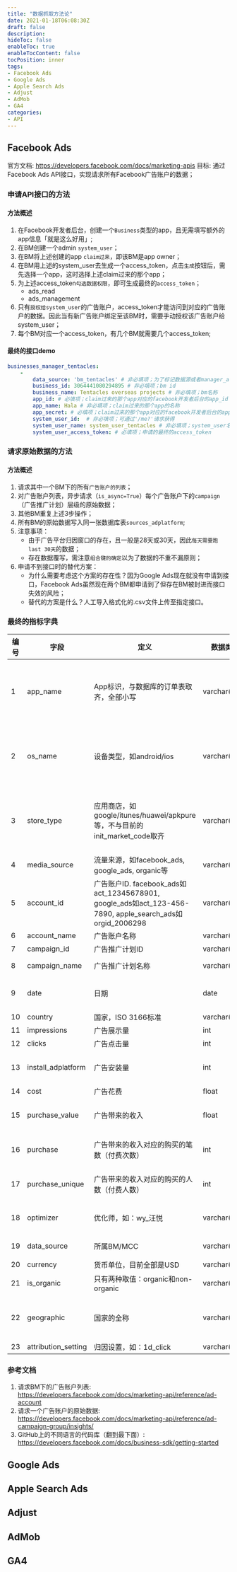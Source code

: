 ```yaml
---
title: "数据抓取方法论"
date: 2021-01-18T06:08:30Z
draft: false
description: 
hideToc: false
enableToc: true
enableTocContent: false
tocPosition: inner
tags:
- Facebook Ads
- Google Ads
- Apple Search Ads
- Adjust
- AdMob
- GA4
categories:
- API
---
```


## Facebook Ads
 
官方文档: https://developers.facebook.com/docs/marketing-apis
目标: 通过Facebook Ads API接口，实现请求所有Facebook广告账户的数据；

### 申请API接口的方法

#### 方法概述

1. 在Facebook开发者后台，创建一个`Business`类型的app，且无需填写额外的app信息「就是这么好用」;
2. 在BM创建一个admin `system_user`；
3. 在BM将上述创建的app `claim过来`，即该BM是app owner；
4. 在BM用上述的system_user去生成一个access_token，点击`生成`按钮后，需先选择一个app，这时选择上述claim过来的那个app；
5. 为上述access_token`勾选数据权限`，即可生成最终的`access_token`；
   - ads_read
   - ads_management
6. 只有`授权给system_user`的广告账户，access_token才能访问到对应的广告账户的数据。因此当有新广告账户绑定至该BM时，需要手动授权该广告账户给system_user；
7. 每个BM对应一个access_token，有几个BM就需要几个access_token;

#### 最终的接口demo

```yaml
businesses_manager_tentacles:
	-
		data_source: 'bm_tentacles' # 非必填项；为了标记数据源或者manager_account
		business_id: 3064441080294895 # 非必填项；bm id
		business_name: Tentacles overseas projects # 非必填项；bm名称
		app_id: # 必填项；claim过来的那个app对应的facebook开发者后台的app_id
		app_name: Hala # 非必填项；claim过来的那个app的名称
		app_secret: # 必填项；claim过来的那个app对应的facebook开发者后台的app_secret
		system_user_id:  # 非必填项；可通过'/me?'请求获得
		system_user_name: system_user_tentacles # 非必填项；system_user名称
		system_user_access_token: # 必填项；申请的最终的access_token
```

### 请求原始数据的方法

#### 方法概述

1. 请求其中一个BM下的所有`广告账户的列表`；
2. 对广告账户列表，异步请求（`is_async=True`）每个广告账户下的`campaign`（广告推广计划）层级的原始数据；
3. 其他BM重复上述3步操作；
4. 所有BM的原始数据写入同一张数据库表`sources_adplatform`;
5. 注意事项：
   - 由于广告平台归因窗口的存在，且一般是28天或30天，因此`每天需要跑last 30天`的数据；
   - 存在数据覆写，需注意`组合键的确定`以为了数据的不重不漏原则；
6. 申请不到接口时的替代方案：
   - 为什么需要考虑这个方案的存在性？因为Google Ads现在就没有申请到接口，Facebook Ads虽然现在两个BM都申请到了但存在BM被封进而接口失效的风险；
   - 替代的方案是什么？人工导入格式化的.csv文件上传至指定接口。

### 最终的指标字典

| 编号  | 字段 | 定义 | 数据类型 | 数据来源 | API字段 |
| --- | --- | --- | --- | --- | --- | 
| 1 | app_name | App标识，与数据库的订单表取齐，全部小写 | varchar(15) | 通过AdSet层级的AdPromotedObject对象的object_store_url或者application_id间接获得 | 具体方法见fb_campaign_promoted_object.py |
| 2 | os_name | 设备类型，如android/ios | varchar(7)  | 通过AdSet层级的AdPromotedObject对象的object_store_url或者application_id间接获得 | 具体方法见fb_campaign_promoted_object.py |
| 3 | store_type | 应用商店，如google/itunes/huawei/apkpure等，不与目前的init_market_code取齐 | varchar(10) | 通过AdSet层级的AdPromotedObject对象的object_store_url或者application_id间接获得 | 具体方法见fb_campaign_promoted_object.py |
| 4 | media_source | 流量来源，如facebook_ads, google_ads, organic等 | varchar(25) | 通过请求时的access_token确定 | / |
| 5 | account_id | 广告账户ID. facebook_ads如act_12345678901, google_ads如act_123-456-7890, apple_search_ads如orgid_2006298 | varchar(25) | API | account_id |
| 6 | account_name | 广告账户名称 | varchar(50) | API | account_name |
| 7 | campaign_id | 广告推广计划ID | varchar(20) | API | 'level': 'campaign', campaign_id |
| 8 | campaign_name | 广告推广计划名称 | varchar(255) | API | 'level': 'campaign', campaign_name |
| 9 | date | 日期 | date | API | 由date_start + date_stop + time_increment确定，理论上我们应该是分天请求 |
| 10 | country | 国家，ISO 3166标准 | varchar(7) | API | 'breakdowns': ['country'] |
| 11 | impressions | 广告展示量 | int | API | impressions |
| 12 | clicks | 广告点击量 | int | API | clicks |
| 13 | install_adplatform | 广告安装量 | int | API | actions, 这个字段返回一个json格式的，需要使用'filtering'，具体方法见fb_campaign_insights.py |
| 14 | cost | 广告花费 | float | API | spend |
| 15 | purchase_value | 广告带来的收入 | float | API | actions, 这个字段返回一个json格式的，需要使用'filtering'，具体方法见fb_campaign_insights.py |
| 16 | purchase | 广告带来的收入对应的购买的笔数（付费次数） | int | API | actions, 这个字段返回一个json格式的，需要使用'filtering'，具体方法见fb_campaign_insights.py |
| 17 | purchase_unique | 广告带来的收入对应的购买的人数（付费人数） | int | API | actions, 这个字段返回一个json格式的，需要使用'filtering'，具体方法见fb_campaign_insights.py |
| 18 | optimizer | 优化师，如：wy_汪悦 | varchar(20) | 通过正则表达式确定，具体方法见find.py | / |
| 19 | data_source | 所属BM/MCC | varchar(25) | 通过请求时的access_token确定 | / |
| 20 | currency | 货币单位，目前全部是USD | varchar(3) | API | account_currency |
| 21 | is_organic | 只有两种取值：organic和non-organic | varchar(12) | 通过maps.yaml中的映射关系确定 |  |
| 22 | geographic | 国家的全称 | varchar(50) | 临时的字段，为了配合google_ads的本地.csv性质的数据源 | / |
| 23 | attribution_setting | 归因设置，如：1d_click | varchar(25) | API | attribution_setting  |

### 参考文档

1. 请求BM下的广告账户列表: https://developers.facebook.com/docs/marketing-api/reference/ad-account
2. 请求一个广告账户的原始数据: https://developers.facebook.com/docs/marketing-api/reference/ad-campaign-group/insights/
3. GitHub上的不同语言的代码库（翻到最下面）: https://developers.facebook.com/docs/business-sdk/getting-started

## Google Ads


## Apple Search Ads


## Adjust


## AdMob


## GA4

